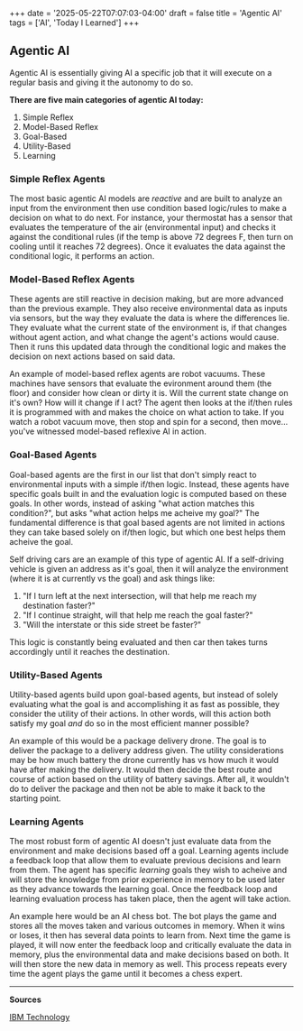+++
date = '2025-05-22T07:07:03-04:00'
draft = false
title = 'Agentic AI'
tags = ['AI', 'Today I Learned']
+++

## Agentic AI

Agentic AI is essentially giving AI a specific job that it will execute on a regular basis and giving it the autonomy to do so.

**There are five main categories of agentic AI today:**

1. Simple Reflex
2. Model-Based Reflex
3. Goal-Based
4. Utility-Based
5. Learning

### Simple Reflex Agents

The most basic agentic AI models are _reactive_ and are built to analyze an input from the environment then use condition based logic/rules to make a decision on what to do next. For instance, your thermostat has a sensor that evaluates the temperature of the air (environmental input) and checks it against the conditional rules (if the temp is above 72 degrees F, then turn on cooling until it reaches 72 degrees). Once it evaluates the data against the conditional logic, it performs an action.

### Model-Based Reflex Agents

These agents are still reactive in decision making, but are more advanced than the previous example. They also receive environmental data as inputs via sensors, but the way they evaluate the data is where the differences lie. They evaluate what the current state of the environment is, if that changes without agent action, and what change the agent's actions would cause. Then it runs this updated data through the conditional logic and makes the decision on next actions based on said data.

An example of model-based reflex agents are robot vacuums. These machines have sensors that evaluate the evironment around them (the floor) and consider how clean or dirty it is. Will the current state change on it's own? How will it change if I act? The agent then looks at the if/then rules it is programmed with and makes the choice on what action to take. If you watch a robot vacuum move, then stop and spin for a second, then move... you've witnessed model-based reflexive AI in action.

### Goal-Based Agents

Goal-based agents are the first in our list that don't simply react to environmental inputs with a simple if/then logic. Instead, these agents have specific goals built in and the evaluation logic is computed based on these goals. In other words, instead of asking "what action matches this condition?", but asks "what action helps me acheive my goal?" The fundamental difference is that goal based agents are not limited in actions they can take based solely on if/then logic, but which one best helps them acheive the goal.

Self driving cars are an example of this type of agentic AI. If a self-driving vehicle is given an address as it's goal, then it will analyze the environment (where it is at currently vs the goal) and ask things like:

1. "If I turn left at the next intersection, will that help me reach my destination faster?"
2. "If I continue straight, will that help me reach the goal faster?"
3. "Will the interstate or this side street be faster?"

This logic is constantly being evaluated and then car then takes turns accordingly until it reaches the destination.

### Utility-Based Agents

Utility-based agents build upon goal-based agents, but instead of solely evaluating what the goal is and accomplishing it as fast as possible, they consider the utility of their actions. In other words, will this action both satisfy my goal _and_ do so in the most efficient manner possible?

An example of this would be a package delivery drone. The goal is to deliver the package to a delivery address given. The utility considerations may be how much battery the drone currently has vs how much it would have after making the delivery. It would then decide the best route and course of action based on the utility of battery savings. After all, it wouldn't do to deliver the package and then not be able to make it back to the starting point.

### Learning Agents

The most robust form of agentic AI doesn't just evaluate data from the environment and make decisions based off a goal. Learning agents include a feedback loop that allow them to evaluate previous decisions and learn from them. The agent has specific _learning_ goals they wish to acheive and will store the knowledge from prior experience in memory to be used later as they advance towards the learning goal. Once the feedback loop and learning evaluation process has taken place, then the agent will take action.

An example here would be an AI chess bot. The bot plays the game and stores all the moves taken and various outcomes in memory. When it wins or loses, it then has several data points to learn from. Next time the game is played, it will now enter the feedback loop and critically evaluate the data in memory, plus the environmental data and make decisions based on both. It will then store the new data in memory as well. This process repeats every time the agent plays the game until it becomes a chess expert.

---

**Sources**

[IBM Technology](https://www.youtube.com/watch?v=fXizBc03D7E&list=TLPQMjEwNTIwMjX5Ee1WMrw-TA&index=2)
